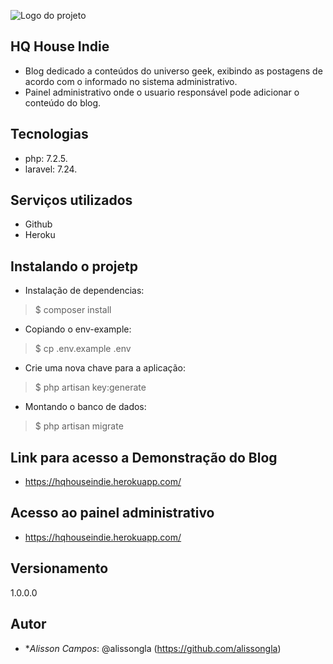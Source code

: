 ![Logo do projeto](https://hqhouseindie.herokuapp.com/img/logoHQ.png)

## HQ House Indie
- Blog dedicado a conteúdos do universo geek, exibindo as postagens de acordo com o informado no sistema administrativo.
- Painel administrativo onde o usuario responsável pode adicionar o conteúdo do blog.
 
 
## Tecnologias 
 
 - php: 7.2.5.
 - laravel: 7.24.
 
## Serviços utilizados
 
* Github
* Heroku
 
 
## Instalando o projetp
 
* Instalação de dependencias:
>    $ composer install
* Copiando o env-example:
>    $ cp .env.example .env
* Crie uma nova chave para a aplicação:
>    $ php artisan key:generate
* Montando o banco de dados:
>    $ php artisan migrate

## Link para acesso a Demonstração do Blog
- https://hqhouseindie.herokuapp.com/

## Acesso ao painel administrativo
- https://hqhouseindie.herokuapp.com/
 
 
## Versionamento
 
1.0.0.0
 
 
## Autor
 
* **Alisson Campos*: @alissongla (https://github.com/alissongla)

